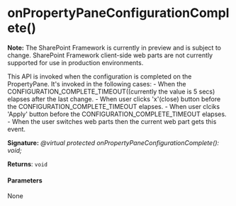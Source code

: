# onPropertyPaneConfigurationComplete()
**Note:** The SharePoint Framework is currently in preview and is subject to change. SharePoint Framework client-side web parts are not currently supported for use in production environments.



This API is invoked when the configuration is completed on the PropertyPane. It's invoked in the following cases: - When the CONFIGURATION_COMPLETE_TIMEOUT((currently the value is 5 secs) elapses after the last change. - When user clicks 'x'(close) button before the CONFIGURATION_COMPLETE_TIMEOUT elapses. - When user clciks 'Apply' button before the CONFIGURATION_COMPLETE_TIMEOUT elapses. - When the user switches web parts then the current web part gets this event.

**Signature:** _@virtual protected onPropertyPaneConfigurationComplete(): void;_

**Returns**: `void`





#### Parameters
None


